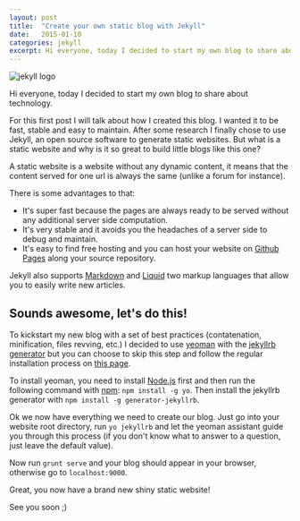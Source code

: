 ```yaml
---
layout: post
title:  "Create your own static blog with Jekyll"
date:   2015-01-10
categories: jekyll
excerpt: Hi everyone, today I decided to start my own blog to share about technology. For this first post will talk about how I created this blog.
---
```


<img src="/img/jekyll-logo.png" class="small" alt="jekyll logo">


Hi everyone, today I decided to start my own blog to share about technology.

For this first post I will talk about how I created this blog. I wanted it to be fast, stable and easy to maintain. After some research I finally chose to use Jekyll, an open source software to generate static websites. But what is a static website and why is it so great to build little blogs like this one?

A static website is a website without any dynamic content, it means that the content served for one url is always the same (unlike a forum for instance).

There is some advantages to that:

- It's super fast because the pages are always ready to be served without any additional server side computation.
- It's very stable and it avoids you the headaches of a server side to debug and maintain.
- It's easy to find free hosting and you can host your website on [Github Pages](https://pages.github.com/) along your source repository.


Jekyll also supports [Markdown](http://en.wikipedia.org/wiki/Markdown) and [Liquid](https://github.com/Shopify/liquid) two markup languages that allow you to easily write new articles.


Sounds awesome, let's do this!
------------------------------

To kickstart my new blog with a set of best practices (contatenation, minification, files revving, etc.) I decided to use [yeoman](http://yeoman.io/) with the [jekyllrb generator](https://github.com/robwierzbowski/generator-jekyllrb) but you can choose to skip this step and follow the regular installation process on [this page](http://jekyllrb.com/docs/installation/).

To install yeoman, you need to install [Node.js](http://nodejs.org/) first and then run the following command with [npm](https://www.npmjs.com/): `npm install -g yo`.
Then install the jekyllrb generator with `npm install -g generator-jekyllrb`.

Ok we now have everything we need to create our blog. Just go into your website root directory, run `yo jekyllrb` and let the yeoman assistant guide you through this process (if you don't know what to answer to a question, just leave the default value).

Now run `grunt serve` and your blog should appear in your browser, otherwise go to `localhost:9000`.

Great, you now have a brand new shiny static website!

See you soon ;)

